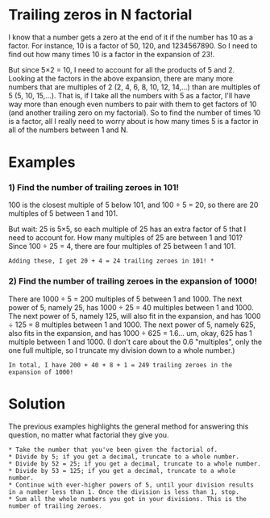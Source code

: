 # Trailing zeros in N factorial

I know that a number gets a zero at the end of it if the number has 10 as a factor. For instance, 10 is a factor of 50, 120, and 1234567890. So I need to find out how many times 10 is a factor in the expansion of 23!.

But since 5×2 = 10, I need to account for all the products of 5 and 2. Looking at the factors in the above expansion, there are many more numbers that are multiples of 2 (2, 4, 6, 8, 10, 12, 14,...) than are multiples of 5 (5, 10, 15,...). That is, if I take all the numbers with 5 as a factor, I'll have way more than enough even numbers to pair with them to get factors of 10 (and another trailing zero on my factorial). So to find the number of times 10 is a factor, all I really need to worry about is how many times 5 is a factor in all of the numbers between 1 and N.

# Examples

### 1) Find the number of trailing zeroes in 101!

100 is the closest multiple of 5 below 101, and 100 ÷ 5 = 20, so there are 20 multiples of 5 between 1 and 101.

But wait: 25 is 5×5, so each multiple of 25 has an extra factor of 5 that I need to account for. How many multiples of 25 are between 1 and 101? Since 100 ÷ 25 = 4, there are four multiples of 25 between 1 and 101.

    Adding these, I get 20 + 4 = 24 trailing zeroes in 101! *
   
### 2) Find the number of trailing zeroes in the expansion of 1000!

There are 1000 ÷ 5 = 200 multiples of 5 between 1 and 1000. The next power of 5, namely 25, has 1000 ÷ 25 = 40 multiples between 1 and 1000. The next power of 5, namely 125, will also fit in the expansion, and has 1000 ÷ 125 = 8 multiples between 1 and 1000. The next power of 5, namely 625, also fits in the expansion, and has 1000 ÷ 625 = 1.6... um, okay, 625 has 1 multiple between 1 and 1000. (I don't care about the 0.6 "multiples", only the one full multiple, so I truncate my division down to a whole number.)

    In total, I have 200 + 40 + 8 + 1 = 249 trailing zeroes in the expansion of 1000!

  
# Solution

The previous examples highlights the general method for answering this question, no matter what factorial they give you.

    * Take the number that you've been given the factorial of.
    * Divide by 5; if you get a decimal, truncate to a whole number.
    * Divide by 52 = 25; if you get a decimal, truncate to a whole number.
    * Divide by 53 = 125; if you get a decimal, truncate to a whole number.
    * Continue with ever-higher powers of 5, until your division results in a number less than 1. Once the division is less than 1, stop.
    * Sum all the whole numbers you got in your divisions. This is the number of trailing zeroes.
